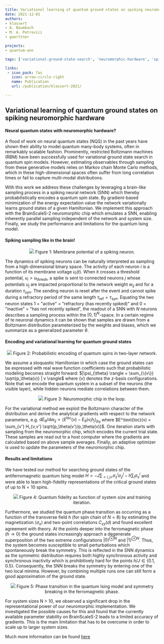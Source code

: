 ```yaml
---
title: Variational learning of quantum ground states on spiking neuromorphic hardware [Blogpost]
date: 2021-12-01
authors:
- klassert
- A. Baumbach
- M. A. Petrovici
- gaerttner

projects:
- quantum-ann

tags: ['variational-ground-state-search', 'neuromorphic-hardware', 'spiking-neural-networks', 'MCMC', 'machine-learning']

links:
 - icon_pack: fas
   icon: arrow-circle-right
   name: Publication
   url: /publication/klassert-2021/

---
```


## Variational learning of quantum ground states on spiking neuromorphic hardware

#### Neural quantum states with neuromorphic hardware?

A flood of work on neural quantum states (NQS) in the past years have shown their ability to model quantum many-body systems, often in remarkably scalable fashion.
Prominently, restricted Boltzmann machines (RBM) have been successfully used for variational ground state search in quantum spin models.
However, estimating observables through sampling from these generative models relies on Markov chain Monte Carlo methods, which in these high-dimensional spaces often suffer from long correlation times or fail to capture multi-modal distributions.

With this work we address these challenges by leveraging a brain-like sampling process in a spiking neural network (SNN) which thereby probabilistically encodes a quantum spin state.
By gradient-based minimization of the energy expectation value the network variationally learns ground states of a given Hamiltonian.
We implement this approach with the BrainScaleS-2 neuromorphic chip which emulates a SNN, enabling inherently parallel sampling independent of the network and system size.
Finally, we study the performance and limitations for the quantum Ising model.

#### Spiking sampling like in the brain!

<p align="center">
<img src="mempot.png">
Figure 1: Membrane potential of a spiking neuron.
</p>

The dynamics of spiking neurons can be naturally interpreted as sampling from a high-dimensional binary space.
The activity of each neuron $i$ is a function of its membrane voltage $u_i(t)$.
When it crosses a threshold potential, $u_i > u_\text{thresh}$, a spike is sent to connected neurons $j$ whose potentials $u_j$ are impacted proportional to the network weight $w_{ij}$ and for a duration $\tau_\text{syn}$.
The sending neuron is reset after the event and cannot spike during a refractory period of the same length $\tau_\text{ref} = \tau_\text{syn}$.
Equating the two neuron states 1 = "active" = "refractory (has recently spiked)" and 0 = "inactive" = "has not recently spiked", the readout of a SNN with $N$ neurons describes a sampling process within the $[0,1]^N$-space.
In a certain regime of te neuronal dynamics it can be shown that samples are drawn from a Boltzmann distribution parameterized by the weights and biases, which we summarize as a generalized parameter $\theta$.

#### Encoding and variational learning for quantum ground states
<p align="center">
<img src="network.png">
Figure 2: Probabilistic encoding of quantum spins in two-layer network.
</p>

We assume a stoquastic Hamiltonian in which case the ground states can be expressed with real wave function coefficients such that probabilistic modeling becomes straight forward: $|\psi_{\theta} \rangle = \sum_{\{v\}} \sqrt{p_\theta(v)} | v  \rangle$ where $\{v\}$ denotes the $z$-basis configurations.
Note that we encode the quantum system in a subset of the neurons (the visible layer), while hidden neurons mediate  correlations between them. 

<p align="center">
<img src="chip_learning.png">
Figure 3: Neuromorphic chip in the loop.
</p>

For the variational method we exploit the Boltzmann character of the distribution and derive the analytical gradients with respect to the network parameters, e.g. $\text{d}E_\theta/\text{d}{w_{ij}} \propto \langle E^\text{loc}(v) - E_\theta) v_i h_j \rangle_{p_\theta}$ where $E^\text{loc}(v) = \sum_{v'} H_{v,v'} \sqrt{p_\theta(v')/p_\theta(v)}$.
One iteration starts with sampling from the neuromorphic chip, which encodes the current trial state.
These samples are read out to a host computer where the gradients are calculated based on above sample averages.
Finally, an adaptive optimizer is used to update the parameters of the neuromorphic chip.

#### Results and limitations

We have tested our method for searching ground states of the antiferromagnetic quantum Ising model $H = -J\sum_{<i, j>} \sigma_z^i\sigma_z^j - h \sum_i \sigma_x^i$ and were able to learn high-fidelity representations of the critical ground states of up to $N=10$ spins.

<p align="center">
<img src="fidelity_learning.png">
Figure 4: Quantum fidelity as function of system size and training iteration.
</p>

Furthermore, we studied the quantum phase transition as occurring as a function of the transverse field $h$ (for spin chain of $N=8$) by estimating the magnetization $\langle \sigma_x \rangle$ and two-point correlations $C_{zz}(d)$ and found excellent agreement with theory.
At the points deeper into the ferromagnetic phase ($h \rightarrow 0$) the ground states increasingly approach a degenerate superposition of the two extreme configurations $|0\rangle^{\otimes N}$ and $|1\rangle^{\otimes N}$.
Thus, the system becomes susceptible to small perturbations which spontaneously break the symmetry.
This is reflected in the SNN dynamics as the symmetric distribution requires both highly synchronous activity and synchronous inactivity which is prohibitively hard for the points $h/J \in \{0.1, 0.5\}$.
Consequently, the SNN breaks the symmetry by entering one of the two local minima.
However, by combining multiple runs one can still form a good approximation of the ground state.

<p align="center">
<img src="phasetrans.png">
Figure 5: Phase transition in the quantum Ising model and symmetry breaking in the ferromagnetic phase.
</p>

For system sizes N > 10, we observed a significant drop in the representational power of our neuromorphic implementation.
We investigated the possible causes for this and found that the currently available parameter stability on BrainScaleS-2 leads to a limited accuracy of gradients.
This is the main limitation that has to be overcome in order to scale up to larger system sizes.


Much more information can be found [here](https://arxiv.org/abs/2109.15169)
